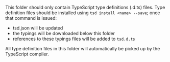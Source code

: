 This folder should only contain TypeScript type definitions (.d.ts) files.
Type definition files should be installed using `tsd install <name> --save`; once that command is issued:
* tsd.json will be updated
* the typings will be downloaded below this folder
* references to these typings files will be added to `tsd.d.ts`

All type definition files in this folder will automatically be picked up by the TypeScript compiler.
